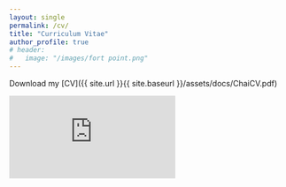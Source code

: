 ```yaml
---
layout: single
permalink: /cv/
title: "Curriculum Vitae"
author_profile: true
# header:
#   image: "/images/fort point.png"
---
```


Download my [CV]({{ site.url }}{{ site.baseurl }}/assets/docs/ChaiCV.pdf)

<embed src="https://sumanbogati.github.io/sample.pdf" type="application/pdf" />
